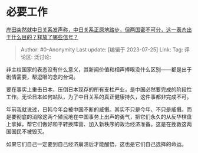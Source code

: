 # 必要工作
[岸田突然就中日关系发声称，中日关系正原地踏步，但两国密不可分，这一表态出于什么目的？释放了哪些信号？](https://www.zhihu.com/question/613585972/answer/3134273199)

> Author: #0-Anonymity
> Last update: [编辑于 2023-07-25]
> Link:
> Tag:
> 评论区:
> 泛讨论:

非主权国家的表态没有什么意义，其新闻价值和相声捧哏没什么区别——都是出于剧情需要，帮逗哏的念的台词。

要在事实上重击日本，压倒日本现存的所有支柱产业，是中国必然要完成的阶段性工作。无论日本如何站队，为了中日关系的真正健康持久，这件事都非完成不可。

年前我就说过，日韩今年会被中国不断的威慑。其实不只是今年、不只是威慑。而是要彻底的消除这两个殖民地在中国事务上出声的勇气，把它们永久的从反华棋盘上拿掉，帮它们做好和平转换阵营、加入新秩序的政治经济准备。这是在挽救这两国国民不被毁灭。

如果它们自己一定要到自己经济崩溃后才能醒悟，这也是它们自己选择的命运。